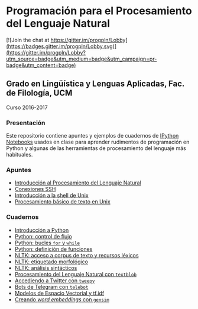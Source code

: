 # Programación para el Procesamiento del Lenguaje Natural

[![Join the chat at https://gitter.im/progpln/Lobby](https://badges.gitter.im/progpln/Lobby.svg)](https://gitter.im/progpln/Lobby?utm_source=badge&utm_medium=badge&utm_campaign=pr-badge&utm_content=badge)

## Grado en Lingüística y Lenguas Aplicadas, Fac. de Filología, UCM

Curso 2016-2017

### Presentación

Este repositorio contiene apuntes y ejemplos de cuadernos de [IPython Notebooks](http://ipython.org/notebook.html) usados en clase para aprender rudimentos de programación en Python y algunas de las herramientas de procesamiento del lenguaje más habituales.

### Apuntes

- [Introducción al Procesamiento del Lenguaje Natural](IntroPLN.pdf)
- [Conexiones SSH](conexiones-SSH.pdf) 
- [Introducción a la shell de Unix](ShellUnix.pdf)
- [Procesamiento básico de texto en Unix](ShellUnix-proc-text.pdf)


### Cuadernos

- [Introducción a Python](notebooks/1-Intro-Python.ipynb)
- [Python: control de flujo](notebooks/2-Python-control-flujo.ipynb)
- [Python: bucles `for` y `while`](notebooks/3-Python-bucles.ipynb)
- [Python: definición de funciones](notebooks/4-Python-funciones.ipynb)
- [NLTK: acceso a corpus de texto y recursos léxicos](notebooks/5-nltk-corpus.ipynb)
- [NLTK: etiquetado morfológico](notebooks/6-nltk-pos.ipynb)
- [NLTK: análisis sintácticos](notebooks/7-nltk-analyzers.ipynb)
- [Procesamiento del Lenguaje Natural con `textblob`](notebooks/8-textblob.ipynb)
- [Accediendo a Twitter con `tweepy`](notebooks/9-tweepy.ipynb)
- [Bots de Telegram con `telebot`](notebooks/10-telegram.ipynb)
- [Modelos de Espacio Vectorial y tf.idf](notebooks/11-VSM.ipynb)
- [Creando *word embeddings* con `gensim`](notebooks/12-word2vec.ipynb)

